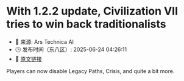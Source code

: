 # With 1.2.2 update, Civilization VII tries to win back traditionalists
- 📅 来源: Ars Technica AI
- 🕒 发布时间（东八区）: 2025-06-24 04:26:11
- 🔗 [原文链接](https://arstechnica.com/gaming/2025/06/civilization-vii-patch-lets-you-turn-off-some-controversial-new-features/)

Players can now disable Legacy Paths, Crisis, and quite a bit more.